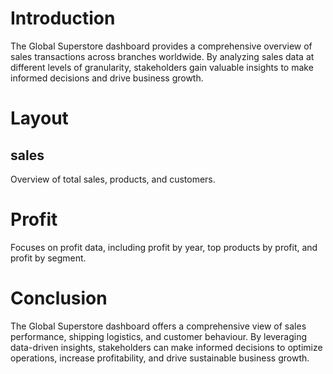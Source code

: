 # Introduction
The Global Superstore dashboard provides a comprehensive overview of sales transactions across branches worldwide. By analyzing sales data at different levels of granularity, stakeholders gain valuable insights to make informed decisions and drive business growth.

# Layout
## sales
Overview of total sales, products, and customers.

# Profit 
Focuses on profit data, including profit by year, top products by profit, and profit by segment.

 # Conclusion
The Global Superstore dashboard offers a comprehensive view of sales performance, shipping logistics, and customer behaviour. By leveraging data-driven insights, stakeholders can make informed decisions to optimize operations, increase profitability, and drive sustainable business growth.
